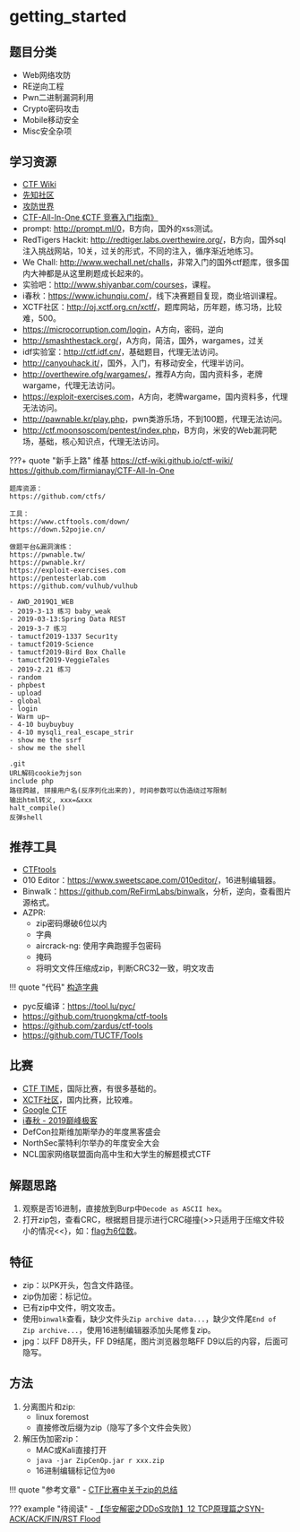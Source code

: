 # getting_started

## 题目分类

- Web网络攻防
- RE逆向工程
- Pwn二进制漏洞利用
- Crypto密码攻击
- Mobile移动安全
- Misc安全杂项

## 学习资源

- [CTF Wiki](https://ctf-wiki.github.io/ctf-wiki/)
- [先知社区](https://xz.aliyun.com/)
- [攻防世界](https://adworld.xctf.org.cn/)
- [CTF-All-In-One 《CTF 竞赛入门指南》](https://github.com/firmianay/CTF-All-In-One)
- prompt: <http://prompt.ml/0>，B方向，国外的xss测试。
- RedTigers Hackit: <http://redtiger.labs.overthewire.org/>，B方向，国外sql注入挑战网站，10关，过关的形式，不同的注入，循序渐近地练习。
- We Chall: <http://www.wechall.net/challs>，非常入门的国外ctf题库，很多国内大神都是从这里刷题成长起来的。
- 实验吧：<http://www.shiyanbar.com/courses>，课程。
- i春秋：<https://www.ichunqiu.com/>，线下决赛题目复现，商业培训课程。
- XCTF社区：<http://oj.xctf.org.cn/xctf/>，题库网站，历年题，练习场，比较难，500。
- <https://microcorruption.com/login>，A方向，密码，逆向
- <http://smashthestack.org/>，A方向，简洁，国外，wargames，过关
- idf实验室：<http://ctf.idf.cn/>，基础题目，代理无法访问。
- <http://canyouhack.it/>，国外，入门，有移动安全，代理半访问。
- <http://overthewire.ofg/wargames/>，推荐A方向，国内资料多，老牌wargame，代理无法访问。
- <https://exploit-exercises.com>，A方向，老牌wargame，国内资料多，代理无法访问。
- <http://pawnable.kr/play.php>，pwn类游乐场，不到100题，代理无法访问。
- <http://ctf.moonsoscom/pentest/index.php>，B方向，米安的Web漏洞靶场，基础，核心知识点，代理无法访问。

???+ quote "新手上路"
    维基
    https://ctf-wiki.github.io/ctf-wiki/
    https://github.com/firmianay/CTF-All-In-One

    题库资源：
    https://github.com/ctfs/

    工具：
    https://www.ctftools.com/down/
    https://down.52pojie.cn/

    做题平台&漏洞演练：
    https://pwnable.tw/
    https://pwnable.kr/
    https://exploit-exercises.com
    https://pentesterlab.com
    https://github.com/vulhub/vulhub

    - AWD_2019Q1_WEB
    - 2019-3-13 练习 baby_weak
    - 2019-03-13:Spring Data REST
    - 2019-3-7 练习
    - tamuctf2019-1337 Secur1ty
    - tamuctf2019-Science
    - tamuctf2019-Bird Box Challe
    - tamuctf2019-VeggieTales
    - 2019-2.21 练习
    - random
    - phpbest
    - upload
    - global
    - login
    - Warm up~
    - 4-10 buybuybuy
    - 4-10 mysqli_real_escape_strir
    - show me the ssrf
    - show me the shell

    .git
    URL解码cookie为json
    include php
    路径跨越, 拼接用户名(反序列化出来的), 时间参数可以伪造绕过写限制
    输出html转义, xxx=&xxx
    halt_compile()
    反弹shell


## 推荐工具

- [CTFtools](https://www.ctftools.com/down/)
- 010 Editor：<https://www.sweetscape.com/010editor/>，16进制编辑器。
- Binwalk：<https://github.com/ReFirmLabs/binwalk>，分析，逆向，查看图片源格式。
- AZPR:
    - zip密码爆破6位以内
    - 字典
    - aircrack-ng: 使用字典跑握手包密码
    - 掩码
    - 将明文文件压缩成zip，判断CRC32一致，明文攻击

!!! quote "代码"
    [构造字典](../code/%E6%9E%84%E5%BB%BA%E5%AD%97%E5%85%B8/)

- pyc反编译：<https://tool.lu/pyc/>
- <https://github.com/truongkma/ctf-tools>
- <https://github.com/zardus/ctf-tools>
- <https://github.com/TUCTF/Tools>

## 比赛

- [CTF TIME](https://ctftime.org/)，国际比赛，有很多基础的。
- [XCTF社区](https://www.xctf.org.cn/)，国内比赛，比较难。
- [Google CTF](https://buildyourfuture.withgoogle.com/events/ctf/)
- [i春秋 - 2019巅峰极客](https://www.ichunqiu.com/2019dfjk)
- DefCon拉斯维加斯举办的年度黑客盛会
- NorthSec蒙特利尔举办的年度安全大会
- NCL国家网络联盟面向高中生和大学生的解题模式CTF

## 解题思路

1. 观察是否16进制，直接放到Burp中`Decode as ASCII hex`。
1. 打开zip包，查看CRC，根据题目提示进行CRC碰撞{>>只适用于压缩文件较小的情况<<}，如：[flag为6位数](../code/CRC%E7%A2%B0%E6%92%9E)。

## 特征

- zip：以PK开头，包含文件路径。
- zip伪加密：标记位。
- 已有zip中文件，明文攻击。
- 使用`binwalk`查看，缺少文件头`Zip archive data...`，缺少文件尾`End of Zip archive...`，使用16进制编辑器添加头尾修复zip。
- jpg：以FF D8开头，FF D9结尾，图片浏览器忽略FF D9以后的内容，后面可隐写。

## 方法

1. 分离图片和zip:
    - linux foremost
    - 直接修改后缀为zip（隐写了多个文件会失败）
2. 解压伪加密zip：
    - MAC或Kali直接打开
    - `java -jar ZipCenOp.jar r xxx.zip`
    - 16进制编辑标记位为`00`


!!! quote "参考文章"
    - [CTF比赛中关于zip的总结](http://3ms.huawei.com/km/groups/2034125/blogs/details/2651133?l=zh-cn&moduleId=)

??? example "待阅读"
    - [【华安解密之DDoS攻防】12 TCP原理篇之SYN-ACK/ACK/FIN/RST Flood](http://3ms.huawei.com/km/blogs/details/2394309)
